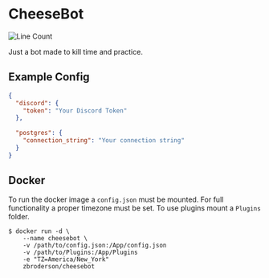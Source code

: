 # CheeseBot
![Line Count](https://img.shields.io/tokei/lines/github/Zackattak01/CheeseBot?style=for-the-badge)

Just a bot made to kill time and practice.

## Example Config

```json
{
  "discord": {
    "token": "Your Discord Token"
  },
  
  "postgres": {
    "connection_string": "Your connection string"
  }
}
```

## Docker

To run the docker image a `config.json` must be mounted. For full functionality a proper timezone must be set.  To use plugins mount a `Plugins` folder.

```
$ docker run -d \
    --name cheesebot \
    -v /path/to/config.json:/App/config.json
    -v /path/to/Plugins:/App/Plugins
    -e "TZ=America/New_York"
    zbroderson/cheesebot
```
